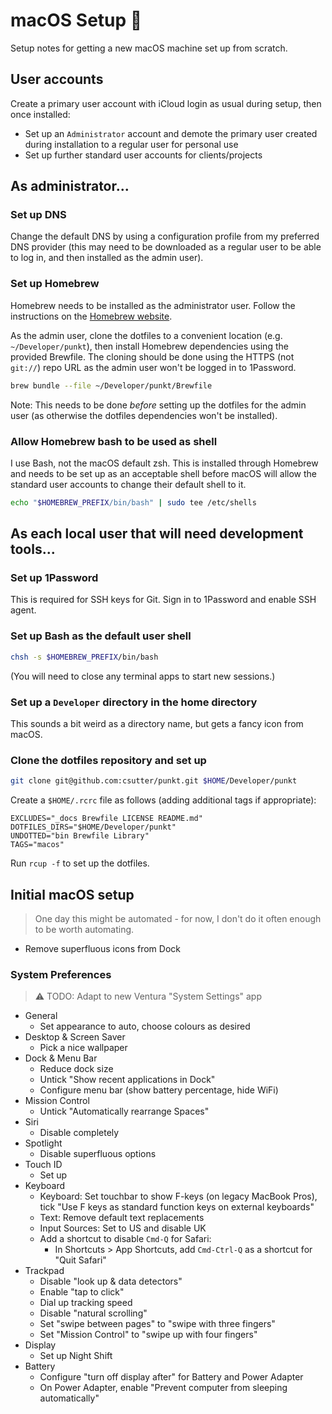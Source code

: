 # macOS Setup 🍎

Setup notes for getting a new macOS machine set up from scratch.

## User accounts

Create a primary user account with iCloud login as usual during setup, then once installed:

- Set up an `Administrator` account and demote the primary user created during installation to a
  regular user for personal use
- Set up further standard user accounts for clients/projects

## As administrator...
### Set up DNS

Change the default DNS by using a configuration profile from my preferred DNS provider (this may
need to be downloaded as a regular user to be able to log in, and then installed as the admin user).

### Set up Homebrew

Homebrew needs to be installed as the administrator user. Follow the instructions on the
[Homebrew website](https://brew.sh).

As the admin user, clone the dotfiles to a convenient location (e.g. `~/Developer/punkt`), then
install Homebrew dependencies using the provided Brewfile. The cloning should be done using the
HTTPS (not `git://`) repo URL as the admin user won't be logged in to 1Password.

```bash
brew bundle --file ~/Developer/punkt/Brewfile
```

Note: This needs to be done _before_ setting up the dotfiles for the admin user (as otherwise the
dotfiles dependencies won't be installed).

### Allow Homebrew bash to be used as shell

I use Bash, not the macOS default zsh. This is installed through Homebrew and needs to be set up as
an acceptable shell before macOS will allow the standard user accounts to change their default
shell to it.

```bash
echo "$HOMEBREW_PREFIX/bin/bash" | sudo tee /etc/shells
```

## As each local user that will need development tools...
### Set up 1Password

This is required for SSH keys for Git. Sign in to 1Password and enable SSH agent.

### Set up Bash as the default user shell

```bash
chsh -s $HOMEBREW_PREFIX/bin/bash
```

(You will need to close any terminal apps to start new sessions.)

### Set up a `Developer` directory in the home directory

This sounds a bit weird as a directory name, but gets a fancy icon from macOS.

### Clone the dotfiles repository and set up

```bash
git clone git@github.com:csutter/punkt.git $HOME/Developer/punkt
```

Create a `$HOME/.rcrc` file as follows (adding additional tags if appropriate):
```
EXCLUDES="_docs Brewfile LICENSE README.md"
DOTFILES_DIRS="$HOME/Developer/punkt"
UNDOTTED="bin Brewfile Library"
TAGS="macos"
```

Run `rcup -f` to set up the dotfiles.

## Initial macOS setup

> One day this might be automated - for now, I don't do it often enough to be worth automating.

- Remove superfluous icons from Dock

### System Preferences

> ⚠️ TODO: Adapt to new Ventura "System Settings" app

- General
  - Set appearance to auto, choose colours as desired
- Desktop & Screen Saver
  - Pick a nice wallpaper
- Dock & Menu Bar
  - Reduce dock size
  - Untick "Show recent applications in Dock"
  - Configure menu bar (show battery percentage, hide WiFi)
- Mission Control
  - Untick "Automatically rearrange Spaces"
- Siri
  - Disable completely
- Spotlight
  - Disable superfluous options
- Touch ID
  - Set up
- Keyboard
  - Keyboard: Set touchbar to show F-keys (on legacy MacBook Pros),
    tick "Use F keys as standard function keys on external keyboards"
  - Text: Remove default text replacements
  - Input Sources: Set to US and disable UK
  - Add a shortcut to disable `Cmd-Q` for Safari:
    - In Shortcuts > App Shortcuts, add `Cmd-Ctrl-Q` as a shortcut for "Quit Safari"
- Trackpad
  - Disable "look up & data detectors"
  - Enable "tap to click"
  - Dial up tracking speed
  - Disable "natural scrolling"
  - Set "swipe between pages" to "swipe with three fingers"
  - Set "Mission Control" to "swipe up with four fingers"
- Display
  - Set up Night Shift
- Battery
  - Configure "turn off display after" for Battery and Power Adapter
  - On Power Adapter, enable "Prevent computer from sleeping automatically"
